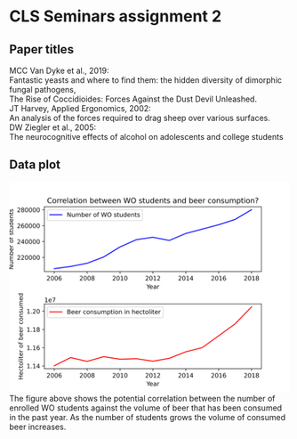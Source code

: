 # CLS Seminars assignment 2

## Paper titles
MCC Van Dyke et al., 2019:\
Fantastic yeasts and where to find them: the hidden diversity of dimorphic fungal pathogens,\
The Rise of Coccidioides: Forces Against the Dust Devil Unleashed.\
JT Harvey, Applied Ergonomics, 2002:\
An analysis of the forces required to drag sheep over various surfaces.\
DW Ziegler et al., 2005:\
The neurocognitive effects of alcohol on adolescents and college students

## Data plot
![Plot of potential correlation between number of WO students and beer consumed](plot.svg "correlation")\
The figure above shows the potential correlation between the number of enrolled WO students against the volume of beer that has been consumed in the past year. As the number of students grows the volume of consumed beer increases.
